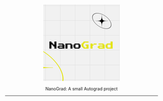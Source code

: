<div align="center">

<picture>
  <img alt="NanoGradLogo" src="NanoGrad.png" width="50%" height="50%">
</picture>

NanoGrad: A small Autograd project

</div>

---

